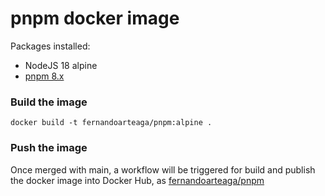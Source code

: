 # pnpm docker image

Packages installed:
* NodeJS 18 alpine
* [pnpm 8.x](https://www.npmjs.com/package/pnpm)

### Build the image
```shell
docker build -t fernandoarteaga/pnpm:alpine .
```

### Push the image
Once merged with main, a workflow will be triggered for build and publish the docker image into Docker Hub, as 
[fernandoarteaga/pnpm](https://hub.docker.com/r/fernandoarteaga/pnpm)
